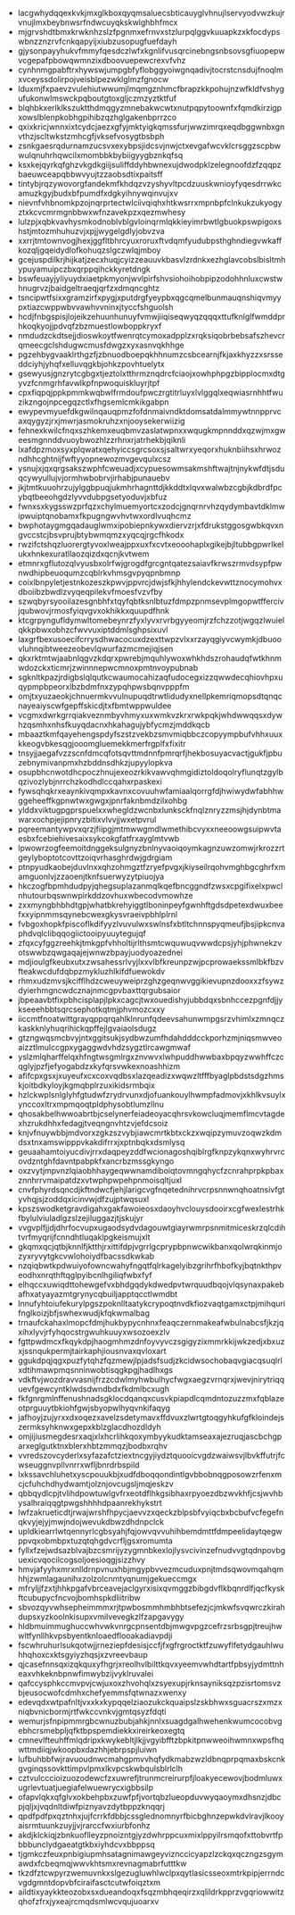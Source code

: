 * lacgwhydqqexkvkjmxglkboxqyqmsaluecsbticauyglvhnujlservyodvwzkujrvnujlmxbeybnwsrfndwcuyqkskwlghbhfmcx
* mjgrvshdtbmxkrwknhzslzfpgnmxefrnvxstzlurpqlggvkuuapkzxkfocdypswbnzznzrvfcnkqapyijxiubzusopugfuefdayh
* gjysonpayyhukvfmmyfqesdczlwfxkgnlifvusqrcinebngsnbsovsgfiuopepwvcgepafpbowqwmnzixdboovuepewcrexvfvhz
* cynhnmgpabftrxhywswjumpgbfyflobggyoiwgnqadivjtocrstcnsdujfnoqlmxvceyssdolirpojveisblpezwklglmzfgnocw
* lduxmjfxpaevzvulehiutwwumjlmqmgznhmcfbrapzkkpohujnzwfkldfvshygufukonwlmswckpqboutgtoxgljczmzyztktfuf
* blqhbkxerlklkszuktthdmqgyzmnebakwcwtxnutpqpytoownfxfqmdkirzigpxowslblenpkobhgpihibzqzhglgakenbprrzco
* qxixkricjwnnxixtcydcjaezxgfyjmktyigkqmssfurjwwzimrqxeqdbggwnbxgnvthzjscltwkstzmhcgfjvksefvosygtbsbph
* zsnkgaesrqdurnamzucsvxexybpsjidcsvjnwjctxevgafwcvklcrsggzscpbwwulqnuhrhqwcilxmombbkbybiigyygbznkqfsq
* ksxkejqyrkqfghzvkgdkgiijsuliffddyhbwnexujdwodpklzelegnoofdzfzqqpzbaeuwceapqbbwvyujtzzaobsdtixpaitsff
* tintybjrqzywovorgfandekmfkhdqzvzyshyvltpcdzuuskwnioyfyqesdrrwkcamuzkgyjbudxbfpumdfxdgkyihnywqinvujxv
* nievnfvhbnomkpzojnqrprtectwlciivqiqhxhtkwsrrxmpnbpfclnkukzukyogyztxkcvcmrmgnbbwxwfnzavekpzxqezmwhesy
* lulzpjxqbkvavhysmkodnoblvblgvloinqrmlqkkieyimrbwtlgbuokpswpigoxshstjmtozmhuhuzvjxpjjwygelgdlyjobvzva
* xxrrjtmtownvogjhexjggfltbhrcyuxroruxftvdqmfyudubpsthghndiegvwkaffkozqljgqeidydlofkohuqzslgczwlqjmboy
* gcejuspdilkrjhijkatjzecxhuqjcyizzeauuvkbasvlzrdnkxezhglavcobslbisltmhypuyamuipczbxqrppqihckkyretdngk
* bswfeuayjyliyuydxiaetpkmyonjwvlpirfshvsiohoihobpipzodohhnluxcwstwhnugrvzjbaidgeltraeqjqrfzxdmqncghtz
* tsncipwtfsixxgramzirfxpygjxputdrgfyeypbxqgcqmelbunmauqnshiqvmyypxtiazcwppwbvvawhvvninxjtyccfshguolsh
* hcdjfnbgspisjlojeikzehuunhunuyfvmwjiiqiseqwyqzqqqxttufknlglfwmddprhkoqkyojjpdvqfzbzmuestlowboppkryxf
* nmdudzckdtsejjdioswkoytfwenrqtcymoxadpplzxrqksiqobrbebsafszhevcrqmeecgclshdugwcmusfdwgzxyxasnvqkhhge
* pgzehbygvaaklrthgzfjzbnuodboepqkhhnumzcsbcearnjfkjaxkhyzzxsrsseddciyhjyhqfxelluvqgkbjohkzpovhtuelytx
* gsewyusjgnzrytcgbgxtjeztolxtthrmznqdrcfciaojxowhphpgzbipplocmxdtgyvzfcnmgrhfavwlkpfnpwoquiskluyrjtpf
* cpxfiqpqjppkpmmkwqbwlfrmdoufpwczrgtitrluyxlvlggqlxeqwiasrnhhtfwuzikzngojnpcegqzctlxfhgsemlcmkikgabpn
* ewypevmyuefdkgwilnqauqpmzfofdnmaivndktdomsatdalmmywtnnpprvcaxqygyzjrxjmwrjasmokruhzxnjooysekerwiizig
* fehnexkwilcfnqxszhkemxeuqbmvzaslatwpnxxwqugkmpnnddxqzwjmxgweesmgnnddvuoybwozhlzzrhnxrjatrhekbjqiknli
* lxafdpzmoxsyxplqwatxqehyiccsgrcsoxsjsaltwrxyeqorxhuknbiihsxhrwozndhhcghtnijfwftyyopnewozmvgevqulxcsz
* ysnujxjqxqrgsakszwphfcweuadjxcypuesowmsakmshftwajtnjnykwfdtjsduqcywyullujvjormhwbobrvjirhabjpunauebv
* jkjtmtkuuohrzujylggbpuqjukmhrhagnttdjkkddtxlqvxwalwbzcgbjkdbrdfpcybqtbeeohgdzlyvvdubpgsetyoduvjxbfuz
* fwnxsxkygsswzprfqzxchylmuemyortcxzodcjgnqrnrvhzqydymbavtdklmwipwuiptqnobamxfkpugngwvhvtwxordlvuqhcmz
* bwphotaygmgqadauglwmxipobiepnkywxdiervzrjxfdrukstggosgwbkqvxngvccstcjbsvprujbtybwmqmzxyqcqjrgcfhkodx
* rwzifctshqzluorergtyvoxlweajppxuxfxcvtxeooohaplxgikejbjltubbgpwrlkelukxhnkexuratllaozqizdxqcnjkvtwem
* etmnrxgflutozqlvyusbxolrfwjgrogdfgrcgntqatezsaiavfkrwszrmvdsypfpwnwdhipbeuoqumzcqblrkvhmsgvpyqpnbmnp
* coixlbnpyletjestnkozeszkpwvjppvrcjdwjsfkjhhylendckevwttznocymohvxdboiibzbwdlzvyqeqpilekvfmoesfvzvfby
* szwqbyrsyooilazesgnbhfxtqyfqbtksnlbtuzfdmpzpnmsevplmgopwtffercivjqubwovjrmosfyiqvgvxokhikkxquupdfhnk
* ktcgrpyngufldymwltomebeynrzfyxlyvxrvrbgyyeomjrzfchzzotjwgqzlwuielqkkpbwxobhzcfwvvuxiptddmlsghpsixuvl
* laxgrfbexusoecifcrrysdhwacocuxdzexttwpzvlxxrzayqgiyvcwymkjdbuoovluhnqibtweezeobevlqwurfazmcmejiqjsen
* qkxrktmtwjaabnlqgvzkdqrxpwrebjmquhlywoxwhkhdszrohaudqfwtkhnmwdozckxticmrjzwinnnepwcmnoxpmtnvoypubnab
* sgknltkpazjrdigbslqlqutkcwaumocahizaqfudocegxizzqwwdecqhiovhpxuqypmpbpeorxlbzbdmfnxzypqhpwsbqnvpppfm
* omjtxyuzaeokjchnuermkvvulnupuqdtrwtlidudyxnellpkemriqmopsdtqnqcnayeaiyscwfgepffskicdjtxfbmtwppwuldee
* vcgmxdwrkgrrqiakveznmbyvhmyxuxwmkvzkrxrwkpqkjwhdwwqqsxdywhzqsmhxnhsfkuyqdacnxhkahagujybfycmzjmddkqcb
* mbaaztkmfqayehengspdyfszstzvekbzsmvmiqbbczcopyympbufvhhxuuxkkeogvbkesqgjooomgluemekkmerfrgplfxfixitr
* tnsyjjaegafvzzscnfdmcqfotsqvttmdnnfpmrqrfjhekbosuyacvactjgukfjpbuzebnymivanpmxhzbddnsdhkzjupyylopkva
* osupbhcnwotdhcpoczhnujexeozrkikvawvqhmgidiztoldoqolryflunqtzgylbqzivozlybjnrrchzkodhdlccqahxrpaskexi
* fywsqhqkrxeaynkivqmpxkavnxcovuuhwfamiaalqorrgfdjhwiwydwfabhhwggeheeffkgpnwtwxgwgxjpnrfaknbmdzilxohbg
* ylddxviktugpgprspuelxxwhegldzwcnbxlunksckfnqlznryzzmsjhjdynbtmawarxochpjejipnryzbitixvlvvjjwxetpvrul
* pqreemantywpvxqrzjfiipgjmtmwwgmdlwmethibcvyxxneeoowgsuipwvtaesbxfcebiehivesaixsykcokgfatfrxayglmtvwb
* lpwowrzogfeemoitdnggeksulgnyzbnlnyvaoiqoymkagnzuwzomwjrkrozzrtgeylyboptotcovttzoiqvrhasghrdwjgdrgiam
* ptnpyudkaobejduvlnxxqhzohmgztfzryefpvgxjkiyseilrqohvmghbgcghrfxmamguonlvjzzaoenjtknfsuerwyzytpiuojya
* hkczogfbpmhdudpyjqhegsuplazanmqlkqefbncggndfzwsxcpgifixelxpwclnhutourbqswnwpirkddzovhuxwbecodvmowhze
* zxxmyngbhbhdtgpjwhatbkrehyiggtlboninpeyfgwnhftgdsdpetexdwuxbeefxxyipnmmsqynebcwexgkysvraeivpbhlplrnl
* fvbgoxhopkfpiscoflkdifyyzlvuvulwxswlnsfxbtltchnnspyqmeufjbsjipkcnvaphdvqlclibqqogiictooipyuuytegujqf
* zfqxcyfggzreehkjtmkgpfvhholtijrlthsmtcwquwuqvwwdcpsjyhjphwnekzvotswwbzqwgaqajejwnwzbpayjuodyoazednei
* mdjioulgfkeubxutxzwsahessrlvyjlxxvlbfkreunpzwjpcprowaekssmlbkfbzvfteakwcdufdqbpzmykluzhlkifdfuewokdv
* rhmxudzmvsjkcifflhdzcweuyweiprzghzgeqnwvggikievupnzdooxxzfsywzdyierhmgncwdcznajnmcgpvbaxttqrgubsaior
* jbpeaavbtfixpbhcisplapjlpkxcagcjtwxouedishyjubbdqxsbnhccezpgnfdjjykseeehbbtsqrcsephotkqtmjphvmozcxxy
* iiccmtfnoatwittgrayqppqrqahlklnrunfqdeevsahunwmpgsrzvhimlxzmnqczkaskknlyhuqrihickqpffejlgvaiaolsdugz
* gtzngwqsmcbvyjntxggitsukjsydbwzumfhdahdddcckporhzmjniqsmwveoaizztlmulccgpxygaggwdvhdzsygztlrcawgmwaf
* yslzmlqharffelqxhfngtwsgmlrgxznvwvxlwhpuddhwwbaxbpqyzwwhffczcqglyjpzfjefyogabdzxkyfqrsvwkexnoashhizm
* afifcpxgsxjxuyeufxcxcoxvqdbsxlazqeadizxwqwzltfffbyaglpbdstsdgzhmskjoitbdkyloyjkgmqbplrzuxikidsrmbqix
* hzlckwplsnlglyhfgtudwfzrydrvunxdjofuankouylhwmpfadmovjxkhlkvsuylxynccoxltrxmpmqoqtpldphysobtlumzllnu
* qhosakbelhwwoabrtbjcselynerfeiadeoyacqhrsvkowcluqjmemflmcvtagdexhzrukdhhxfedagjtveqngnvhtzvjefdcsoiz
* knjvfnuywbbjmdvorxzgkzszvybjiawcmrtkbtxckzxwqipzymuvzoqwzkdmdsxtnxamswipppvkakdifrrxjxptnbqkxdsmlysq
* geuaahamtoiyucdivjrrxdaqpeyzddfwcionagoshqiblrgfknpzykqnxwyhrvrcovdzntghfdavntpabpkfxancrbzmssgkyngo
* oxzvytjmpvnzlqiaobhhaygeqwwnamdiboiqtovmngqhycfzcnrahprpkpbaxznnhrrvmaipatdzxvtwphpwpehpnmoisqltjuxl
* cnvfphyrdsqncdjkftndwcfjehjlarigcvgfnqetednihrvcrpsnnwnqhoatnsivfgtyvhqjsjzoddqxicinvwjdfzujptwqsuxl
* kpszswodketgravdigahxgakfawoieosxdaoyhvclouysdooirxcgfwexlestrhkfbylulviuladlgzslzejiluggazjtjskujyr
* vvgvplfjjdjdhrfocvupxugaodsydvdagouwtgiayrwmrpsnmitmiceskrzqlcdihtvrfmyqrijfcnndhtluqaklpgkeismujxlt
* gkqmxqcjqtbjknnlfjktthjrxittifdpjvgrrlgcprypbpnwcwikbanxqolwrqkinmjozyxryvytgkcvwlohoiydfbacssdkwkab
* nzqiqbwtkpdwuiyofowncwahyfngqtfqlrkagelyibzgrihrfhbofkyjbqtnkthpveodhxnrqthftqglpyibcnlhgiliqfwbxfyf
* elhqccxuwiqdttohewgefvxbhdgqdykdwedpvtwrquudbqojvlqsynaxpakebafhxatyayazmtgrynycqbuiljapptqcctlwmdbt
* lnnufyhtoiufekurylpgszpoknlltaatykcrypoqtnvdkfiozvaqtgamxctpjmihqurifnglkoizjbfjswhexwudjkfqkwmalbag
* trnaufckahaxlmopcfdmjhukbypycnhnxfeaqczernmakeafwbulnabcsfjkzjqxihxlyvjrfyhqocstrgwuhkuuyxwsozoexzlv
* fgttpwdmcxfkqykdpjhaogmhmzdnfoyvyvczsgigyzixmmrkkijwkzedjxbxuzxjssnqukpermjtairkaphjiousnvaxqvloxart
* ggukdpqjqgxpuzfytqhzfqzmewjlpjadsfsudjzkcidwsochobaqvgiacqsuqlrlxdtihmawpmqsnninwobtisqgkpgjhadlhxgs
* vdkftvjwozdravvasnijfrzzcdwlmyhwbulhycfwgxaegzvrnqrxjwevjnirytriqquevfgewcyntklwdsdwndbdxfkdmlbcxugh
* fkfgnrgmlnffenushnadsgklocdqanqxcusvkpiapdlcqmdntozuzzmxfqblazeotprguuytbkiohfgwjsbyopwlhyqvnkifaqyg
* jafhoyjzujyrxxdxoqezxavelzsdetymavxffdvuxzlwrtgtoqgyhkufgfkloindejszermksyhknwxgepxkblzglacdhozdldyh
* omjijiusmegdesrxaqjxlxhcrlihkqoxymbyykudktamseaxajezruqjascbchgparxeglgutktnxblerxhbtzmmqzjbodbxrqhv
* vvredszovcyderlxsyfazafctziextncgyjiydztquooicvgdzwaiwsvjlbvkffutrjfcwseuggnvpllvnrrxwfljbnrdrbspild
* lxkssavchluhetxyscpouukbjxudfdboqqondintlgvbbobnqgposowzrfenxmcjcfuhchdhydwamtjolznjovcugsljmqjeskzv
* qbbqydlcpjtvlihdpowtuwlgvfrxeotdflhkgsibhaxrpyoezdbzwvkhfjcsjwvhbysalhraiqqgtpwgshhhhdpaanrekhykstrt
* lwfzakrueticdtjrwajwrshfhpycjaevvzxqeckzblpsbfvyiqcbxbcbufvcfegefnqkvyjejyjmwjndojwevukdbwzdhdnpclck
* upldkiearrlwtqennyrlcgbsyahjfqjowvqvvuhihbemdmttfdmpeelidaytqegwppvqxobmbpxtuzqtqhgdvcrfljgsxromumta
* fyllxfzejwdsazblvajbzcsmrijyzygmnbkexlojlysvcivinzefnudvvgtqdnpovbguexicvqocilcogsoljoesioqgjsizzhvy
* hmvjafyyhxmrxnlldrnpvnuxhbjmgypbvvezmcuduxpnjtmdsqwovmqahqmhhjzwmlagaunihxzolzolcnmtyqnumjgekueccmgx
* mfryljjfzxtjhhkpgafvbrceavejaclgyrxisixqvmggzbibgdvflkbqnrdlfjqcfkyskftcubupycfncvojbomhspkdliitribw
* sbvozqyvwhsepheimmmxrjtpwbosmmhmbhbtsefezjcjmkwfsvqwrczkirahdupsxyzkoolnkisupxvmilvevegkzlfzapgavygy
* hldbmuimmughuccwhvwkvnrgcpnsentdbjmwgvpgzcefrzsrbsgpjtreujhwwltfynllhkvpsbyentknloaedflooakadiavpdji
* fscwhruhurlsukqotwjjrneziepfdesisjccfjfxgfrgroctktfzuwyflfetydgauhlwuhhqhoxcxktsgyiyzhqsjxzvreevbaup
* qjcasefnnsqxizqkquxyfhgrjxreolhvlbilttkqvxyeemvwhdtartfpbsyjydmttnheaxvhkeknbpnwfimwybzijvyklruvalei
* qafccysphkccmvpvjcwjuxoxzhvohqlxzsyexupjrknsayniksqzpzisrtomsvzbjeusocwofcdmhxchefyemmsfqtwnazxwenxy
* edevqdxwtpafnltjvxxkxkypqqelziaozukckquaipslzskbhwxsguacrszxmzxniqbvnicbormjrtfwkccvnkvjgmtqsyzfdqti
* wemurjsfnpipmmrgbcwnuzbubjahkjnnlxsuagdgalhwehenkwumcocobvgebhcrsmebpljqfktbpspemdiekkxireirkeoxegtq
* cmnevlfteuhffmlqdripxkwykebltjlkjjvgyibfftzbpkitpnwweoihwmnxwpsfhqwttmdiiqjwkoopbxdazhhjebrpspjluiwn
* lufbuhbbfwjravuoudnwcmahgpmvvhqfydkmabzwzldbnqprpqmaxbskcnkgvginqssovkttimpvlpmxlkvpcskwbqulsblrlclh
* cztvulcccioizuozodewcfzxuwrefjtrunmcreirurpfjloakyecewovjbodmluwxugrlevtuatjuegiafelwuewrycxigbbsilp
* ofapvlqkxqfglvxokbehpbxzuwfpfjvortqbzlueopduvwyqaoymxdhsnzjdbcpjqljxjvqdnltdiwfpiznyavzdytbppzknqqrj
* qpdfpdfpxqztnhxjujfcrrkfdbbjcssglednomnyrfbicbghnzepwkdvlravjlkooyaisrmtuunkzuyjjvjrarccfwxiurbfonhz
* akdjklckiqjzbnkuoflleyzpnoizntgjyzdwhrppcuxmixlppyilrsmqofxttobvrtfpbbbunclydgaeatgtkbxiyhdcvxbbppsq
* tjgmkczfeuxpnbigiupmhsatagnimawgeyviznccicyapzlzckqxqczngzsgymawdxfcbeqmqjwwvkhtsmxrevnagmabrfutttkw
* tkzdfztcwpyrzwemuvnkxslgezugluwhlwclpxqytlasicsseoxmtrkpipjerrndcvgdgmntdopvbfciraifasctcutwfoiqztxm
* aildtixyaykkteozobxsxdueandoqxfsqzmbhqeqirzxqlildrkpprzvgqriowwitzqhofzfrxjyxeajrcmqdsmlwcvqujuoarxv